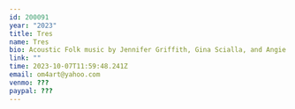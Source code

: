 ```yaml
---
id: 200091
year: "2023"
title: Tres
name: Tres
bio: Acoustic Folk music by Jennifer Griffith, Gina Scialla, and Angie Mikula.
link: ""
time: 2023-10-07T11:59:48.241Z
email: om4art@yahoo.com
venmo: ???
paypal: ???
---
```

